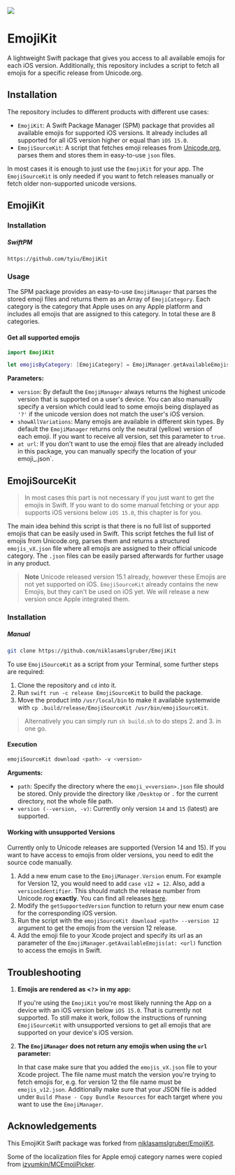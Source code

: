 [![](https://img.shields.io/endpoint?url=https%3A%2F%2Fswiftpackageindex.com%2Fapi%2Fpackages%2Fniklasamslgruber%2FEmojiKit%2Fbadge%3Ftype%3Dplatforms)](https://swiftpackageindex.com/niklasamslgruber/EmojiKit)

# EmojiKit

A lightweight Swift package that gives you access to all available emojis for each iOS version. Additionally, this repository includes a script to fetch all emojis for a specific release from Unicode.org.

## Installation
The repository includes to different products with different use cases:

* `EmojiKit`: A Swift Package Manager (SPM) package that provides all available emojis for supported iOS versions. It already includes all supported for all iOS version higher or equal than `iOS 15.0`.
* `EmojiSourceKit`: A script that fetches emoji releases from [Unicode.org](unicode.org), parses them and stores them in easy-to-use `json` files.

In most cases it is enough to just use the `EmojiKit` for your app. The `EmojiSourceKit` is only needed if you want to fetch releases manually or fetch older non-supported unicode versions. 

## EmojiKit

### Installation

##### SwiftPM

```
https://github.com/tyiu/EmojiKit
```

### Usage

The SPM package provides an easy-to-use `EmojiManager` that parses the stored emoji files and returns them as an Array of `EmojiCategory`. Each category is the category that Apple uses on any Apple platform and includes all emojis that are assigned to this category. In total these are 8 categories.

#### Get all supported emojis
```swift
import EmojiKit

let emojisByCategory: [EmojiCategory] = EmojiManager.getAvailableEmojis()
```

**Parameters:**
* `version`: By default the `EmojiManager` always returns the highest unicode version that is supported on a user's device. You can also manually specify a version which could lead to some emojis being displayed as `'?'` if the unicode version does not match the user's iOS version.
* `showAllVariations`: Many emojis are available in different skin types. By default the `EmojiManager` returns only the neutral (yellow) version of each emoji. If you want to receive all version, set this parameter to `true`.
* `at url`: If you don't want to use the emoji files that are already included in this package, you can manually specify the location of your emoji_<version>.json`. 

## EmojiSourceKit

> In most cases this part is not necessary if you just want to get the emojis in Swift. If you want to do some manual fetching or your app supports iOS versions below `iOS 15.0`, this chapter is for you.

The main idea behind this script is that there is no full list of supported emojis that can be easily used in Swift. This script fetches the full list of emojis from Unicode.org, parses them and returns a structured `emojis_vX.json` file where all emojis are assigned to their official unicode category. The `.json` files can be easily parsed afterwards for further usage in any product.

> **Note**
> Unicode released version 15.1 already, however these Emojis are not yet supported on iOS. `EmojiSourceKit` already contains the new Emojis, but they can't be used on iOS yet. We will release a new version once Apple integrated them.

### Installation

##### Manual

```bash
git clone https://github.com/niklasamslgruber/EmojiKit
```

To use `EmojiSourceKit` as a script from your Terminal, some further steps are required:

1. Clone the repository and `cd` into it.
2. Run `swift run -c release EmojiSourceKit` to build the package.
3. Move the product into `/usr/local/bin` to make it available systemwide with `cp .build/release/EmojiSourceKit /usr/bin/emojiSourceKit`.

> Alternatively you can simply run `sh build.sh` to do steps 2. and 3. in one go.

#### Execution
```bash
emojiSourceKit download <path> -v <version>
```

**Arguments:**
* `path`: Specify the directory where the `emoji_v<version>.json` file should be stored. Only provide the directory like `/Desktop` or `.` for the current directory, not the whole file path.
* `version (--version, -v)`: Currently only version `14` and `15` (latest) are supported. 

#### Working with unsupported Versions
Currently only to Unicode releases are supported (Version 14 and 15). If you want to have access to emojis from older versions, you need to edit the source code manually.

1. Add a new enum case to the `EmojiManager.Version` enum. For example for Version 12, you would need to add `case v12 = 12`. Also, add a `versionIdentifier`. This should match the release number from Unicode.rog **exactly**. You can find all releases [here](https://unicode.org/Public/emoji/). 
2. Modify the `getSupportedVersion` function to return your new enum case for the corresponding iOS version.
3. Run the script with the `emojiSourceKit download <path> --version 12` argument to get the emojis from the version 12 release.
4. Add the emoji file to your Xcode project and specify its url as an parameter of the `EmojiManager.getAvailableEmojis(at: <url)` function to access the emojis in Swift.

## Troubleshooting
1. **Emojis are rendered as <`?`> in my app:**
	
	If you're using the `EmojiKit` you're most likely running the App on a device with an iOS version below `iOS 15.0`. That is currently not supported. To still make it work, follow the instructions of running `EmojiSourceKit` with unsupported versions to get all emojis that are supported on your device's iOS version.
	
2. **The `EmojiManager` does not return any emojis when using the `url` parameter:**

	In that case make sure that you added the `emojis_vX.json` file to your Xcode project. The file name must match the version you're trying to fetch emojis for, e.g. for version 12 the file name must be `emojis_v12.json`. Additionally make sure that your JSON file is added under `Build Phase - Copy Bundle Resources` for each target where you want to use the `EmojiManager`.

## Acknowledgements

This EmojiKit Swift package was forked from [niklasamslgruber/EmojiKit](https://github.com/niklasamslgruber/EmojiKit).

Some of the localization files for Apple emoji category names were copied from [izyumkin/MCEmojiPicker](https://github.com/izyumkin/MCEmojiPicker).

